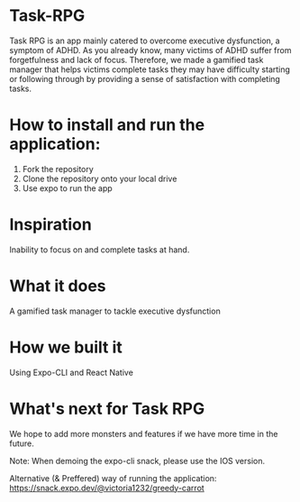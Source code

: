 # Task-RPG
Task RPG is an app mainly catered to overcome executive dysfunction, a symptom of ADHD. 
As you already know, many victims of ADHD suffer from forgetfulness and lack of focus. 
Therefore, we made a gamified task manager that helps victims complete tasks they may have 
difficulty starting or following through by providing a sense of satisfaction with completing tasks.

# How to install and run the application: 
1) Fork the repository  
2) Clone the repository onto your local drive
3) Use expo to run the app 

# Inspiration
Inability to focus on and complete tasks at hand.
# What it does
A gamified task manager to tackle executive dysfunction
# How we built it
Using Expo-CLI and React Native

# What's next for Task RPG
We hope to add more monsters and features if we have more time in the future.

Note: When demoing the expo-cli snack, please use the IOS version.


Alternative (& Preffered) way of running the application: 
https://snack.expo.dev/@victoria1232/greedy-carrot
